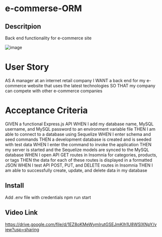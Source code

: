 # e-commerse-ORM

## Descritpion
Back end functionality for e-commerce site

![image](https://user-images.githubusercontent.com/25235663/163055411-84c0066b-3a83-4e37-851f-d056ba444092.png)


# User Story
AS A manager at an internet retail company
I WANT a back end for my e-commerce website that uses the latest technologies
SO THAT my company can compete with other e-commerce companies

# Acceptance Criteria
GIVEN a functional Express.js API
WHEN I add my database name, MySQL username, and MySQL password to an environment variable file
THEN I am able to connect to a database using Sequelize
WHEN I enter schema and seed commands
THEN a development database is created and is seeded with test data
WHEN I enter the command to invoke the application
THEN my server is started and the Sequelize models are synced to the MySQL database
WHEN I open API GET routes in Insomnia for categories, products, or tags
THEN the data for each of these routes is displayed in a formatted JSON
WHEN I test API POST, PUT, and DELETE routes in Insomnia
THEN I am able to successfully create, update, and delete data in my database

## Install
Add .env file with credentials
npm run start

## Video Link 
https://drive.google.com/file/d/1EZ8oKMeWymIrutGSEJmKlh1U8WSlXNpY/view?usp=sharing
